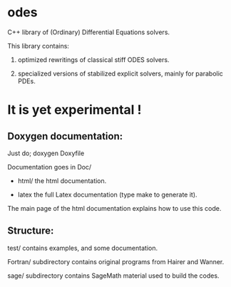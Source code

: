 odes
====

C++ library of (Ordinary) Differential  Equations solvers.


This library contains:

1) optimized rewritings of classical stiff ODES solvers.

2) specialized versions of stabilized explicit solvers, mainly for parabolic
PDEs.


It is yet experimental !
======================

Doxygen documentation:
---------------------

Just do;
 doxygen Doxyfile 

Documentation goes in Doc/

 * html/ the html documentation.

 * latex the full Latex documentation (type make to generate it).


The main page of the html documentation explains how to use this code.


Structure:
---------

test/ contains  examples, and some documentation.

Fortran/ subdirectory contains original programs from Hairer and Wanner.

sage/ subdirectory contains SageMath material used to build the codes.